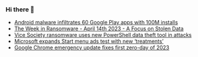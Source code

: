 ### Hi there 👋

<!--START_SECTION:feed-->
* [Android malware infiltrates 60 Google Play apps with 100M installs](https://www.bleepingcomputer.com/news/security/android-malware-infiltrates-60-google-play-apps-with-100m-installs/)
* [The Week in Ransomware - April 14th 2023 - A Focus on Stolen Data](https://www.bleepingcomputer.com/news/security/the-week-in-ransomware-april-14th-2023-a-focus-on-stolen-data/)
* [Vice Society ransomware uses new PowerShell data theft tool in attacks](https://www.bleepingcomputer.com/news/security/vice-society-ransomware-uses-new-powershell-data-theft-tool-in-attacks/)
* [Microsoft expands Start menu ads test with new ‘treatments’](https://www.bleepingcomputer.com/news/microsoft/microsoft-expands-start-menu-ads-test-with-new-treatments/)
* [Google Chrome emergency update fixes first zero-day of 2023](https://www.bleepingcomputer.com/news/security/google-chrome-emergency-update-fixes-first-zero-day-of-2023/)
<!--END_SECTION:feed-->

<!--
**frankenk/frankenk** is a ✨ _special_ ✨ repository because its `README.md` (this file) appears on your GitHub profile.

Here are some ideas to get you started:

- 🔭 I’m currently working on ...
- 🌱 I’m currently learning ...
- 👯 I’m looking to collaborate on ...
- 🤔 I’m looking for help with ...
- 💬 Ask me about ...
- 📫 How to reach me: ...
- 😄 Pronouns: ...
- ⚡ Fun fact: ...
-->



